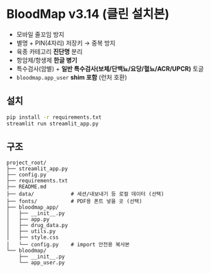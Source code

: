 # BloodMap v3.14 (클린 설치본)
- 모바일 줄꼬임 방지
- 별명 + PIN(4자리) 저장키 → 중복 방지
- 육종 카테고리 **진단명** 분리
- 항암제/항생제 **한글 병기**
- 특수검사(암별) + **일반 특수검사(보체/단백뇨/요당/혈뇨/ACR/UPCR)** 토글
- `bloodmap.app_user` **shim 포함** (런처 호환)

## 설치
```bash
pip install -r requirements.txt
streamlit run streamlit_app.py
```

## 구조
```
project_root/
├── streamlit_app.py
├── config.py
├── requirements.txt
├── README.md
├── data/            # 세션/내보내기 등 로컬 데이터 (선택)
├── fonts/           # PDF용 폰트 넣을 곳 (선택)
├── bloodmap_app/
│   ├── __init__.py
│   ├── app.py
│   ├── drug_data.py
│   ├── utils.py
│   ├── style.css
│   └── config.py    # import 안전용 복사본
└── bloodmap/
    ├── __init__.py
    └── app_user.py
```
